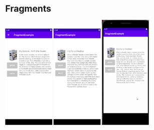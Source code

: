 # Fragments

<img src="homework1.png" width="150">

<img src="homework2.png" width="150">

<img src="homework.gif" width="150">
